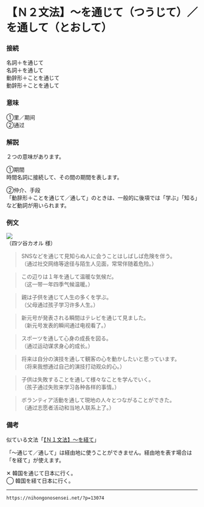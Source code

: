 # 【Ｎ２文法】～を通じて（つうじて）／を通して（とおして） 


### 接続

名詞＋を通じて  
名詞＋を通して  
動辞形＋ことを通じて  
動辞形＋ことを通して  


### 意味

①里／期间  
②通过  


### 解説

２つの意味があります。

①期間  
時間名詞に接続して、その間の期間を表します。

②仲介、手段  
「動辞形＋ことを通じて／通して」のときは、一般的に後項では「学ぶ」「知る」など動詞が用いられます。  


### 例文

![](https://nihongonosensei.net/pic/I1_010.jpg)  
（四ツ谷カオル 様）

>SNSなどを通じて見知らぬ人に会うことはしばしば危険を伴う。  
（通过社交网络等途径与陌生人见面，常常伴随着危险。）  

>この辺りは１年を通して温暖な気候だ。  
（这一带一年四季气候温暖。）  

>親は子供を通じて人生の多くを学ぶ。  
（父母通过孩子学习许多人生。）  

>新元号が発表される瞬間はテレビを通じて見ました。  
（新元号发表的瞬间通过电视看了。）  

>スポーツを通して心身の成長を図る。  
（通过运动谋求身心的成长。）  

>将来は自分の演技を通して観客の心を動かしたいと思っています。  
（将来我想通过自己的演技打动观众的心。）  

>子供は失敗することを通して様々なことを学んでいく。  
（孩子通过失败来学习各种各样的事情。）  

>ボランティア活動を通して現地の人々とつながることができた。  
（通过志愿者活动和当地人联系上了。）


### 備考

似ている文法「[【Ｎ１文法】～を経て](http://nihongonosensei.net/?p=13076)」

「～通じて／通して」は経由地に使うことができません。経由地を表す場合は「を経て」が使えます。

✕ 韓国を通じて日本に行く。  
◯ 韓国を経て日本に行く。

---
`https://nihongonosensei.net/?p=13074`